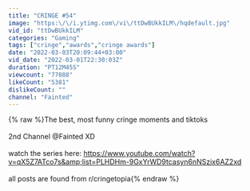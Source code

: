 ```yaml
---
title: "CRINGE #54"
image: "https:\/\/i.ytimg.com\/vi\/ttDwBUkkILM\/hqdefault.jpg"
vid_id: "ttDwBUkkILM"
categories: "Gaming"
tags: ["cringe","awards","cringe awards"]
date: "2022-03-03T20:09:44+03:00"
vid_date: "2022-03-01T22:30:03Z"
duration: "PT12M45S"
viewcount: "77088"
likeCount: "5381"
dislikeCount: ""
channel: "Fainted"
---
```

{% raw %}The best, most funny cringe moments and tiktoks <br /><br />2nd Channel  @Fainted XD  <br /><br />watch the series here: <a rel="nofollow" target="blank" href="https://www.youtube.com/watch?v=qX5Z7ATco7s&amp;list=PLHDHm-9GxYrWD9tcasyn6nNSzix6AZ2xd">https://www.youtube.com/watch?v=qX5Z7ATco7s&amp;list=PLHDHm-9GxYrWD9tcasyn6nNSzix6AZ2xd</a><br /><br />all posts are found from r/cringetopia{% endraw %}
